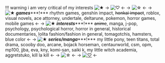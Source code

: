 !!! warning i am very critical of my interests ![★](https://64.media.tumblr.com/68e01737227fe3e44e8b6b71a5e56d24/9bc10fd884d85993-56/s75x75_c1/5206199aca48aa1e1a0091963d27f0c7d3d6d39b.gifv)
-> ![♡](https://i.postimg.cc/mZqJ4Q0w/ezgif-1-7fc3c2434c.gif) <-
-> ![☆](https://64.media.tumblr.com/c585d73a1d47de5ca57c13ad8c12eb14/3fd95e8e71458992-06/s400x600/263b6780eab0fdb8faeec575e9f3a0c4a1adfa06.gifv) <-
-> ![★](https://64.media.tumblr.com/a15695561c50b11784d6bea3d6e17d72/9bc10fd884d85993-f0/s75x75_c1/24917a6541c61e579c185e51a754cb985c427cba.gifv)  ***games******!*** rhythm games, genshin impact, ~~honkai impact~~, roblox, visual novels, ace attorney, undertale, deltarune, pokemon, horror games, mobile games <-
-> ![★](https://64.media.tumblr.com/1737f7a7039f80a169a7dd1ec34fbc30/9bc10fd884d85993-62/s75x75_c1/13c8b3dda36eec879ff0f93de5b1449718a144bb.gifv) ***interests******!***  ~~anime~~, manga, j-pop, psychology, psychological horror, horror in general, historical documentaries, lolita fashion/fashion in general, tomagotchis, hamsters, blue color <-
-> ![★](https://64.media.tumblr.com/198e05f57ee04f259bd19065b6d1816b/9bc10fd884d85993-28/s75x75_c1/65222b6ad02ecb61858c22812e36a1f911f4c2e6.gifv)  ***series/manga******!*** my little pony, teen titans, total drama, scooby doo, arcane, bojack horseman, centaurworld, csm, opm, mp100, jjba, eva, kny, komi-san, saiki k, my little witch academia, aggretstuko, kill la kill <-
-> ![☆](https://64.media.tumblr.com/3ca6d1106667606ece9e068f5004c356/b8db2d0cf0cf52a1-43/s400x600/76d6ac089e60c10d1dc3fa7be9d43ec4474aab3c.gifv) <-
-> [![♡](https://i.postimg.cc/23RS3DHQ/ezgif-5-73ee57de2d.gif)](https://rentry.co/idoIl) <-